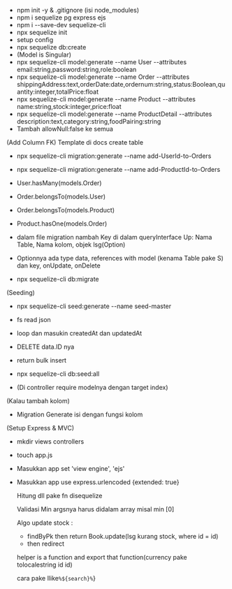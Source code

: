 - npm init -y & .gitignore (isi node_modules)
- npm i sequelize pg express ejs
- npm i --save-dev sequelize-cli
- npx sequelize init
- setup config
- npx sequelize db:create
- (Model is Singular)
- npx sequelize-cli model:generate --name User --attributes email:string,password:string,role:boolean
- npx sequelize-cli model:generate --name Order --attributes shippingAddress:text,orderDate:date,ordernum:string,status:Boolean,quantity:integer,totalPrice:float
- npx sequelize-cli model:generate --name Product --attributes name:string,stock:integer,price:float
- npx sequelize-cli model:generate --name ProductDetail --attributes description:text,category:string,foodPairing:string
- Tambah allowNull:false ke semua

(Add Column FK) Template di docs create table
- npx sequelize-cli migration:generate --name add-UserId-to-Orders
- npx sequelize-cli migration:generate --name add-ProductId-to-Orders
- User.hasMany(models.Order)
- Order.belongsTo(models.User)
- Order.belongsTo(models.Product)
- Product.hasOne(models.Order)

- dalam file migration nambah Key di dalam queryInterface Up: Nama Table, Nama kolom, objek lsg(Option) 
- Optionnya ada type data, references with model (kenama Table pake S) dan key, onUpdate, onDelete

- npx sequelize-cli db:migrate

(Seeding) 
- npx sequelize-cli seed:generate --name seed-master
- fs read json
- loop dan masukin createdAt dan updatedAt
- DELETE data.ID nya
- return bulk insert

- npx sequelize-cli db:seed:all
- (Di controller require modelnya dengan target index)

(Kalau tambah kolom)
- Migration Generate isi dengan fungsi kolom


(Setup Express & MVC)
- mkdir views controllers
- touch app.js
- Masukkan app set 'view engine', 'ejs'
- Masukkan app use express.urlencoded {extended: true}
  

  Hitung dll pake fn disequelize


  Validasi Min argsnya harus didalam array misal min [0]

  Algo update stock :
  - findByPk then return Book.update(lsg kurang stock, where id = id)
  - then redirect

  helper is a function and export that function(currency pake tolocalestring id id)

  cara pake Ilike`%${search}%`}